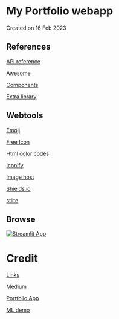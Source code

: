 # My Portfolio webapp
Created on 16 Feb 2023

## References
[API reference](https://docs.streamlit.io/library/api-reference)

[Awesome](https://awesome-streamlit.org/)

[Components](https://components.streamlit.app/)

[Extra library](https://extras.streamlit.app/Badges)


## Webtools
[Emoji](https://emojifinder.com/home)

[Free Icon](https://www.flaticon.com/free-icons/login)

[Html color codes](https://htmlcolorcodes.com/)

[Iconify](https://iconify.design/)

[Image host](https://postimages.org/)

[Shields.io](https://shields.io/)

[stlite](https://github.com/whitphx/stlite)
   
## Browse
[![Streamlit App](https://static.streamlit.io/badges/streamlit_badge_black_white.svg)](https://siucheukyin-portfolio.streamlit.app/)

# Credit
[Links](https://github.com/streamlit/links)

[Medium](https://medium.com/data-science-in-your-pocket/building-portfolio-using-streamlit-ac215b8e74da)

[Portfolio App](https://github.com/dataprofessor/portfolio-app)

[ML demo](https://github.com/streamlit/demo-self-driving)
